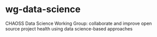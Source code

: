 # wg-data-science
CHAOSS Data Science Working Group: collaborate and improve open source project health using data science-based approaches
